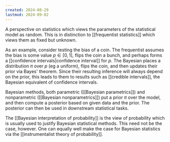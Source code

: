 ```yaml
---
created: 2024-08-29
lastmod: 2024-09-02
---
```

A perspective on statistics which views the parameters of the statistical model as random. This is in distinction to [[frequentist statistics]] which views them as fixed but unknown. 

As an example, consider testing the bias of a coin. The frequentist assumes the bias is some value $p\in[0,1]$, flips the coin a bunch, and perhaps forms a [[confidence intervals|confidence interval]] for $p$. The Bayesian places a distribution $\pi$ over $p$ (eg a uniform), flips the coin, and then updates their prior via Bayes' theorem. Since their resulting inference will always depend on the prior, this leads to them to results such as [[credible intervals]], the Bayesian equivalent of confidence intervals. 
 
 Bayesian methods, both parametric ([[Bayesian parametrics]]) and nonparametric ([[Bayesian nonparametrics]]) put a prior $\pi$ over the model, and then compute a posterior based on given data and the prior. The posterior can then be used in downstream statistical tasks. 

The [[Bayesian interpretation of probability]] is the view of probability which is usually used to justify Bayesian statistical methods. This need not be the case, however. One can equally well make the case for Bayesian statistics via the [[instrumentalist theory of probability]]. 
 


